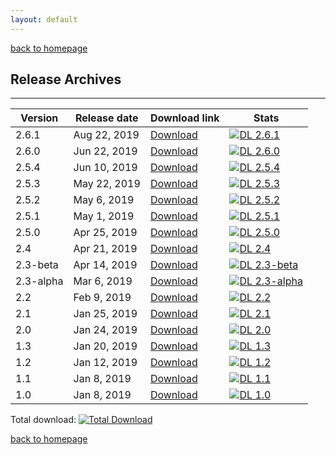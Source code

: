 ```yaml
---
layout: default
---
```

[back to homepage](./)

## Release Archives
***

| Version     | Release date | Download link         | Stats |
|-------------|--------------|-----------------------|-------|
| 2.6.1       | Aug 22, 2019 | [Download][2.6.1]     | [![DL 2.6.1][Badge-2.6.1]][Link-2.6.1] |
| 2.6.0       | Jun 22, 2019 | [Download][2.6.0]     | [![DL 2.6.0][Badge-2.6.0]][Link-2.6.0] |
| 2.5.4       | Jun 10, 2019 | [Download][2.5.4]     | [![DL 2.5.4][Badge-2.5.4]][Link-2.5.4] |
| 2.5.3       | May 22, 2019 | [Download][2.5.3]     | [![DL 2.5.3][Badge-2.5.3]][Link-2.5.3] |
| 2.5.2       | May 6, 2019  | [Download][2.5.2]     | [![DL 2.5.2][Badge-2.5.2]][Link-2.5.2] |
| 2.5.1       | May 1, 2019  | [Download][2.5.1]     | [![DL 2.5.1][Badge-2.5.1]][Link-2.5.1] |
| 2.5.0       | Apr 25, 2019 | [Download][2.5.0]     | [![DL 2.5.0][Badge-2.5.0]][Link-2.5.0] |
| 2.4         | Apr 21, 2019 | [Download][2.4]       | [![DL 2.4][Badge-2.4]][Link-2.4] |
| 2.3-beta    | Apr 14, 2019 | [Download][2.3-beta]  | [![DL 2.3-beta][Badge-2.3-beta]][Link-2.3-beta] |
| 2.3-alpha   | Mar 6, 2019  | [Download][2.3-alpha] | [![DL 2.3-alpha][Badge-2.3-alpha]][Link-2.3-alpha] |
| 2.2         | Feb 9, 2019  | [Download][2.2]       | [![DL 2.2][Badge-2.2]][Link-2.2] |
| 2.1         | Jan 25, 2019 | [Download][2.1]       | [![DL 2.1][Badge-2.1]][Link-2.1] |
| 2.0         | Jan 24, 2019 | [Download][2.0]       | [![DL 2.0][Badge-2.0]][Link-2.0] |
| 1.3         | Jan 20, 2019 | [Download][1.3]       | [![DL 1.3][Badge-1.3]][Link-1.3] |
| 1.2         | Jan 12, 2019 | [Download][1.2]       | [![DL 1.2][Badge-1.2]][Link-1.2] |
| 1.1         | Jan 8, 2019  | [Download][1.1]       | [![DL 1.1][Badge-1.1]][Link-1.1] |
| 1.0         | Jan 8, 2019  | [Download][1.0]       | [![DL 1.0][Badge-1.0]][Link-1.0] |

Total download: [![Total Download][Badge-TotalDL]][Link-TotalDL]

[2.6.1]: https://github.com/OctaDist/OctaDist/releases/tag/v.2.6.1
[2.6.0]: https://github.com/OctaDist/OctaDist/releases/tag/v.2.6.0
[2.5.4]: https://github.com/OctaDist/OctaDist/releases/tag/v.2.5.4
[2.5.3]: https://github.com/OctaDist/OctaDist/releases/tag/v.2.5.3
[2.5.2]: https://github.com/OctaDist/OctaDist/releases/tag/v.2.5.2
[2.5.1]: https://github.com/OctaDist/OctaDist/releases/tag/v.2.5.1
[2.5.0]: https://github.com/OctaDist/OctaDist/releases/tag/v.2.5.0
[2.4]: https://github.com/OctaDist/OctaDist/releases/tag/v.2.4
[2.3-beta]: https://github.com/OctaDist/OctaDist/releases/tag/v.2.3-beta
[2.3-alpha]: https://github.com/OctaDist/OctaDist/releases/tag/v.2.3-alpha
[2.2]: https://github.com/OctaDist/OctaDist/releases/tag/v.2.2
[2.1]: https://github.com/OctaDist/OctaDist/releases/tag/v.2.1
[2.0]: https://github.com/OctaDist/OctaDist/releases/tag/v.2.0
[1.3]: https://github.com/OctaDist/OctaDist/releases/tag/v.1.3
[1.2]: https://github.com/OctaDist/OctaDist/releases/tag/v.1.2
[1.1]: https://github.com/OctaDist/OctaDist/releases/tag/v.1.1
[1.0]: https://github.com/OctaDist/OctaDist/releases/tag/v.1.0

[Total Download]: https://github.com/OctaDist/OctaDist/releases

[Badge-2.6.1]: https://img.shields.io/github/downloads/OctaDist/OctaDist/v.2.6.1/total.svg
[Link-2.6.1]: https://github.com/OctaDist/OctaDist/releases/tag/v.2.6.1
[Badge-2.6.0]: https://img.shields.io/github/downloads/OctaDist/OctaDist/v.2.6.0/total.svg
[Link-2.6.0]: https://github.com/OctaDist/OctaDist/releases/tag/v.2.6.0
[Badge-2.5.4]: https://img.shields.io/github/downloads/OctaDist/OctaDist/v.2.5.4/total.svg
[Link-2.5.4]: https://github.com/OctaDist/OctaDist/releases/tag/v.2.5.4
[Badge-2.5.3]: https://img.shields.io/github/downloads/OctaDist/OctaDist/v.2.5.3/total.svg
[Link-2.5.3]: https://github.com/OctaDist/OctaDist/releases/tag/v.2.5.3
[Badge-2.5.2]: https://img.shields.io/github/downloads/OctaDist/OctaDist/v.2.5.2/total.svg
[Link-2.5.2]: https://github.com/OctaDist/OctaDist/releases/tag/v.2.5.2
[Badge-2.5.1]: https://img.shields.io/github/downloads/OctaDist/OctaDist/v.2.5.1/total.svg
[Link-2.5.1]: https://github.com/OctaDist/OctaDist/releases/tag/v.2.5.1
[Badge-2.5.0]: https://img.shields.io/github/downloads/OctaDist/OctaDist/v.2.5.0/total.svg
[Link-2.5.0]: https://github.com/OctaDist/OctaDist/releases/tag/v.2.5.0
[Badge-2.4]: https://img.shields.io/github/downloads/OctaDist/OctaDist/v.2.4/total.svg
[Link-2.4]: https://github.com/OctaDist/OctaDist/releases/tag/v.2.4
[Badge-2.3-beta]: https://img.shields.io/github/downloads/OctaDist/OctaDist/v.2.3-beta/total.svg
[Link-2.3-beta]: https://github.com/OctaDist/OctaDist/releases/tag/v.2.3-beta
[Badge-2.3-alpha]: https://img.shields.io/github/downloads/OctaDist/OctaDist/v.2.3-alpha/total.svg
[Link-2.3-alpha]: https://github.com/OctaDist/OctaDist/releases/tag/v.2.3-alpha
[Badge-2.2]: https://img.shields.io/github/downloads/OctaDist/OctaDist/v.2.2/total.svg
[Link-2.2]: https://github.com/OctaDist/OctaDist/releases/tag/v.2.2
[Badge-2.1]: https://img.shields.io/github/downloads/OctaDist/OctaDist/v.2.1/total.svg
[Link-2.1]: https://github.com/OctaDist/OctaDist/releases/tag/v.2.1
[Badge-2.0]: https://img.shields.io/github/downloads/OctaDist/OctaDist/v.2.0/total.svg
[Link-2.0]: https://github.com/OctaDist/OctaDist/releases/tag/v.2.0
[Badge-1.3]: https://img.shields.io/github/downloads/OctaDist/OctaDist/v.1.3/total.svg
[Link-1.3]: https://github.com/OctaDist/OctaDist/releases/tag/v.1.3
[Badge-1.2]: https://img.shields.io/github/downloads/OctaDist/OctaDist/v.1.2/total.svg
[Link-1.2]: https://github.com/OctaDist/OctaDist/releases/tag/v.1.2
[Badge-1.1]: https://img.shields.io/github/downloads/OctaDist/OctaDist/v.1.1/total.svg
[Link-1.1]: https://github.com/OctaDist/OctaDist/releases/tag/v.1.1
[Badge-1.0]: https://img.shields.io/github/downloads/OctaDist/OctaDist/v.1.0/total.svg
[Link-1.0]: https://github.com/OctaDist/OctaDist/releases/tag/v.1.0

[Badge-TotalDL]: https://img.shields.io/github/downloads/OctaDist/OctaDist/total.svg
[Link-TotalDL]: https://github.com/OctaDist/OctaDist/releases


[back to homepage](./)
